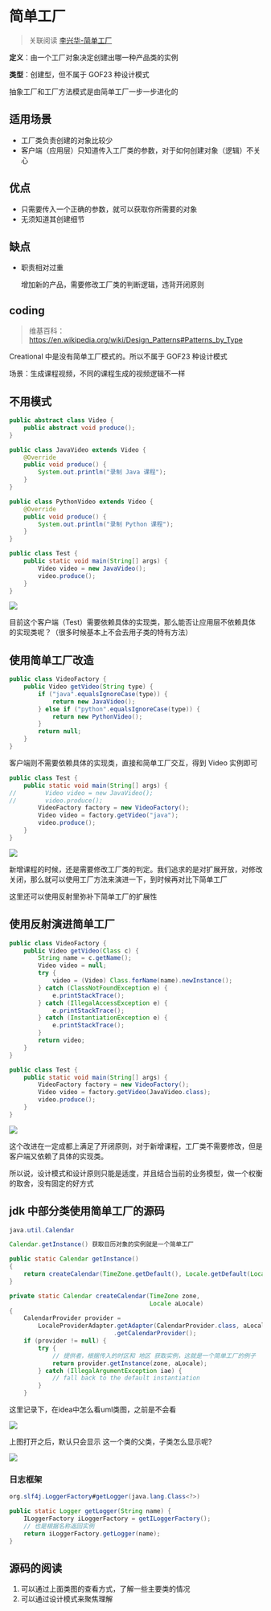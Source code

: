 # 简单工厂

> 关联阅读 [李兴华-简单工厂](/chapter/design_pattern/简单工厂.md)

**定义**：由一个工厂对象决定创建出哪一种产品类的实例

**类型**：创建型，但不属于 GOF23 种设计模式

抽象工厂和工厂方法模式是由简单工厂一步一步进化的


## 适用场景

* 工厂类负责创建的对象比较少
* 客户端（应用层）只知道传入工厂类的参数，对于如何创建对象（逻辑）不关心

## 优点

* 只需要传入一个正确的参数，就可以获取你所需要的对象
* 无须知道其创建细节

## 缺点

* 职责相对过重

  增加新的产品，需要修改工厂类的判断逻辑，违背开闭原则
## coding

> 维基百科： https://en.wikipedia.org/wiki/Design_Patterns#Patterns_by_Type

Creational 中是没有简单工厂模式的。所以不属于 GOF23 种设计模式

场景：生成课程视频，不同的课程生成的视频逻辑不一样

## 不用模式
```java
public abstract class Video {
    public abstract void produce();
}

public class JavaVideo extends Video {
    @Override
    public void produce() {
        System.out.println("录制 Java 课程");
    }
}

public class PythonVideo extends Video {
    @Override
    public void produce() {
        System.out.println("录制 Python 课程");
    }
}

public class Test {
    public static void main(String[] args) {
        Video video = new JavaVideo();
        video.produce();
    }
}
```

![](assets/markdown-img-paste-20180826223802322.png)

目前这个客户端（Test）需要依赖具体的实现类，那么能否让应用层不依赖具体的实现类呢？（很多时候基本上不会去用子类的特有方法）

## 使用简单工厂改造

```java
public class VideoFactory {
    public Video getVideo(String type) {
        if ("java".equalsIgnoreCase(type)) {
            return new JavaVideo();
        } else if ("python".equalsIgnoreCase(type)) {
            return new PythonVideo();
        }
        return null;
    }
}
```

客户端则不需要依赖具体的实现类，直接和简单工厂交互，得到 Video 实例即可

```java
public class Test {
    public static void main(String[] args) {
//        Video video = new JavaVideo();
//        video.produce();
        VideoFactory factory = new VideoFactory();
        Video video = factory.getVideo("java");
        video.produce();
    }
}
```

![](assets/markdown-img-paste-20180826224429493.png)


新增课程的时候，还是需要修改工厂类的判定。我们追求的是对扩展开放，对修改关闭，那么就可以使用工厂方法来演进一下，到时候再对比下简单工厂

这里还可以使用反射里弥补下简单工厂的扩展性

## 使用反射演进简单工厂

```java
public class VideoFactory {
    public Video getVideo(Class c) {
        String name = c.getName();
        Video video = null;
        try {
            video = (Video) Class.forName(name).newInstance();
        } catch (ClassNotFoundException e) {
            e.printStackTrace();
        } catch (IllegalAccessException e) {
            e.printStackTrace();
        } catch (InstantiationException e) {
            e.printStackTrace();
        }
        return video;
    }
}

public class Test {
    public static void main(String[] args) {
        VideoFactory factory = new VideoFactory();
        Video video = factory.getVideo(JavaVideo.class);
        video.produce();
    }
}
```
![](assets/markdown-img-paste-20180826225605689.png)

这个改进在一定成都上满足了开闭原则，对于新增课程，工厂类不需要修改，但是 客户端又依赖了具体的实现类。

所以说，设计模式和设计原则只能是适度，并且结合当前的业务模型，做一个权衡的取舍，没有固定的好方式

## jdk 中部分类使用简单工厂的源码

```java
java.util.Calendar

Calendar.getInstance() 获取日历对象的实例就是一个简单工厂

public static Calendar getInstance()
{
    return createCalendar(TimeZone.getDefault(), Locale.getDefault(Locale.Category.FORMAT));
}

private static Calendar createCalendar(TimeZone zone,
                                       Locale aLocale)
{
    CalendarProvider provider =
        LocaleProviderAdapter.getAdapter(CalendarProvider.class, aLocale)
                             .getCalendarProvider();
    if (provider != null) {
        try {
            // 提供者，根据传入的时区和 地区 获取实例，这就是一个简单工厂的例子
            return provider.getInstance(zone, aLocale);
        } catch (IllegalArgumentException iae) {
            // fall back to the default instantiation
        }
    }
```

这里记录下，在idea中怎么看uml类图，之前是不会看

![](assets/markdown-img-paste-20180828221511718.png)

上图打开之后，默认只会显示 这一个类的父类，子类怎么显示呢?

![](assets/markdown-img-paste-20180828221613610.png)

### 日志框架

```java
org.slf4j.LoggerFactory#getLogger(java.lang.Class<?>)

public static Logger getLogger(String name) {
    ILoggerFactory iLoggerFactory = getILoggerFactory();
    // 也是根据名称返回实例
    return iLoggerFactory.getLogger(name);
}
```

## 源码的阅读

1. 可以通过上面类图的查看方式，了解一些主要类的情况
2. 可以通过设计模式来聚焦理解
